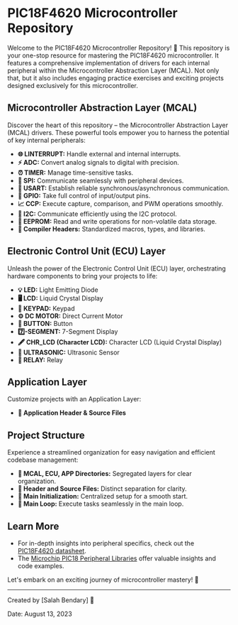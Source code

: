 # PIC18F4620 Microcontroller Repository


Welcome to the PIC18F4620 Microcontroller Repository! 🚀 This repository is your one-stop resource for mastering the PIC18F4620 microcontroller. It features a comprehensive implementation of drivers for each internal peripheral within the Microcontroller Abstraction Layer (MCAL). Not only that, but it also includes engaging practice exercises and exciting projects designed exclusively for this microcontroller.

## Microcontroller Abstraction Layer (MCAL)

Discover the heart of this repository – the Microcontroller Abstraction Layer (MCAL) drivers. These powerful tools empower you to harness the potential of key internal peripherals:

- **🌐 LINTERRUPT:** Handle external and internal interrupts.
- **⚡ ADC:** Convert analog signals to digital with precision.
- **⏰ TIMER:** Manage time-sensitive tasks.
- **🔌 SPI:** Communicate seamlessly with peripheral devices.
- **📡 USART:** Establish reliable synchronous/asynchronous communication.
- **🔳 GPIO:** Take full control of input/output pins.
- **📈 CCP:** Execute capture, comparison, and PWM operations smoothly.
- **🔗 I2C:** Communicate efficiently using the I2C protocol.
- **💾 EEPROM:** Read and write operations for non-volatile data storage.
- **🧩 Compiler Headers:** Standardized macros, types, and libraries.

## Electronic Control Unit (ECU) Layer

Unleash the power of the Electronic Control Unit (ECU) layer, orchestrating hardware components to bring your projects to life:

- **💡 LED:** Light Emitting Diode
- **🖥️ LCD:** Liquid Crystal Display
- **🔲 KEYPAD:** Keypad
- **⚙️ DC MOTOR:** Direct Current Motor
- **🔘 BUTTON:** Button
- **7️⃣-SEGMENT:** 7-Segment Display
- **🖋️ CHR_LCD (Character LCD):** Character LCD (Liquid Crystal Display)
- **📏 ULTRASONIC:** Ultrasonic Sensor
- **🔌 RELAY:** Relay


## Application Layer

Customize projects with an Application Layer:

- **🎯 Application Header & Source Files**


## Project Structure

Experience a streamlined organization for easy navigation and efficient codebase management:

- **📂 MCAL, ECU, APP Directories:** Segregated layers for clear organization.
- **📝 Header and Source Files:** Distinct separation for clarity.
- **🚀 Main Initialization:** Centralized setup for a smooth start.
- **🔄 Main Loop:** Execute tasks seamlessly in the main loop.

## Learn More

- For in-depth insights into peripheral specifics, check out the [PIC18F4620 datasheet](https://www.microchip.com/wwwproducts/en/PIC18F4620).
- The [Microchip PIC18 Peripheral Libraries](https://www.microchip.com/en-us/development-tools-tools-and-software/embedded-software-centers/peripheral-libraries) offer valuable insights and code examples.

Let's embark on an exciting journey of microcontroller mastery! 🎉

---

Created by [Salah Bendary] 🌟

Date: August 13, 2023
